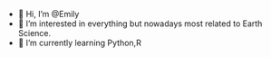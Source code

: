- 👋 Hi, I’m @Emily 
- 👀 I’m interested in everything but nowadays most related to Earth Science.
- 🌱 I’m currently learning Python,R
  
<!---
Emily-gm-29/Emily-gm-29 is a ✨ special ✨ repository because its `README.md` (this file) appears on your GitHub profile.
You can click the Preview link to take a look at your changes.
--->
